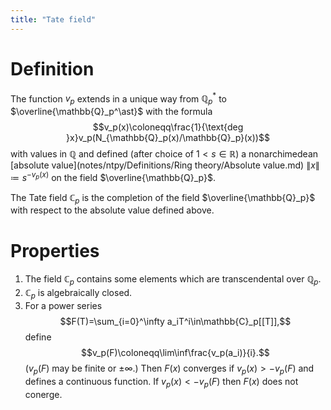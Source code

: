 ```yaml
---
title: "Tate field"
---
```


# Definition

The function $v_p$ extends in a unique way from $\mathbb{Q}_p^\ast$ to $\overline{\mathbb{Q}_p^\ast}$ with the formula $$v_p(x)\coloneqq\frac{1}{\text{deg }x}v_p(N_{\mathbb{Q}_p(x)/\mathbb{Q}_p}(x))$$ with values in $\mathbb{Q}$ and defined (after choice of $1<s\in\mathbb{R})$ a nonarchimedean [absolute value](notes/ntpy/Definitions/Ring theory/Absolute value.md) $\|x\|\coloneqq s^{-v_p(x)}$ on the field $\overline{\mathbb{Q}_p}$.

The Tate field $\mathbb{C}_p$ is the completion of the field $\overline{\mathbb{Q}_p}$ with respect to the absolute value defined above.

# Properties

1. The field $\mathbb{C}_p$ contains some elements which are transcendental over $\mathbb{Q}_p$.
3. $\mathbb{C}_p$ is algebraically closed.
4. For a power series $$F(T)=\sum_{i=0}^\infty a_iT^i\in\mathbb{C}_p[[T]],$$ define $$v_p(F)\coloneqq\lim\inf\frac{v_p(a_i)}{i}.$$ ($v_p(F)$ may be finite or $\pm\infty$.) Then $F(x)$ converges if $v_p(x)>-v_p(F)$ and defines a continuous function. If $v_p(x)< -v_p(F)$ then $F(x)$ does not conerge.
